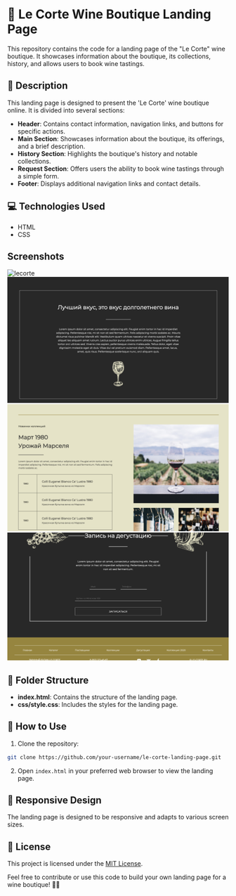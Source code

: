 
# 🍷 Le Corte Wine Boutique Landing Page

This repository contains the code for a landing page of the "Le Corte" wine boutique. It showcases information about the boutique, its collections, history, and allows users to book wine tastings.

## 📝 Description

This landing page is designed to present the 'Le Corte' wine boutique online. It is divided into several sections:

- **Header**: Contains contact information, navigation links, and buttons for specific actions.
- **Main Section**: Showcases information about the boutique, its offerings, and a brief description.
- **History Section**: Highlights the boutique's history and notable collections.
- **Request Section**: Offers users the ability to book wine tastings through a simple form.
- **Footer**: Displays additional navigation links and contact details.

## 💻 Technologies Used

- HTML
- CSS

## Screenshots

![lecorte](./assets/lecorte1.png)
![lecorte](./assets/lecorte2.png)
![lecorte](./assets/lecorte3.png)
![lecorte](./assets/lecorte4.png)

## 📁 Folder Structure

- **index.html**: Contains the structure of the landing page.
- **css/style.css**: Includes the styles for the landing page.

## 🚀 How to Use

1. Clone the repository:

```bash
git clone https://github.com/your-username/le-corte-landing-page.git
```

2. Open `index.html` in your preferred web browser to view the landing page.

## 📱 Responsive Design

The landing page is designed to be responsive and adapts to various screen sizes.

## 📄 License

This project is licensed under the [MIT License](LICENSE).

Feel free to contribute or use this code to build your own landing page for a wine boutique! 🍇🌿


